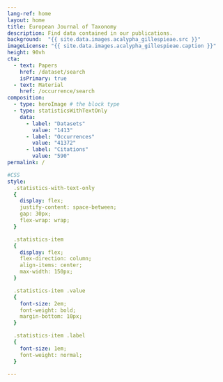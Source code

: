 ```yaml
---
lang-ref: home
layout: home
title: European Journal of Taxonomy
description: Find data contained in our publications.
background:  "{{ site.data.images.acalypha_gillespieae.src }}"
imageLicense: "{{ site.data.images.acalypha_gillespieae.caption }}"
height: 90vh
cta:
  - text: Papers
    href: /dataset/search
    isPrimary: true
  - text: Material
    href: /occurrence/search
composition:
  - type: heroImage # the block type
  - type: statisticsWithTextOnly
    data:
      - label: "Datasets"
        value: "1413"
      - label: "Occurrences"
        value: "41372"
      - label: "Citations"
        value: "590"
permalink: /

#CSS
style:
  .statistics-with-text-only
  {
    display: flex;
    justify-content: space-between;
    gap: 30px;
    flex-wrap: wrap;
  }

  .statistics-item
  {
    display: flex;
    flex-direction: column;
    align-items: center;
    max-width: 150px;
  }

  .statistics-item .value
  {
    font-size: 2em;
    font-weight: bold;
    margin-bottom: 10px;
  }

  .statistics-item .label
  {
    font-size: 1em;
    font-weight: normal;
  }

---
```

